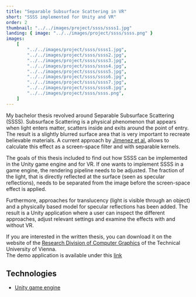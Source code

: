 ```yaml
---
title: "Separable Subsurface Scattering in VR"
short: "SSSS implemented for Unity and VR"
order: 2
thumbnail: "../../images/project/ssss/ssss1.jpg"
landing: { image: "../../images/project/ssss/ssss.png" }
images:
    [
        "../../images/project/ssss/ssss1.jpg",
        "../../images/project/ssss/ssss2.jpg",
        "../../images/project/ssss/ssss3.jpg",
        "../../images/project/ssss/ssss4.jpg",
        "../../images/project/ssss/ssss5.jpg",
        "../../images/project/ssss/ssss6.jpg",
        "../../images/project/ssss/ssss7.jpg",
        "../../images/project/ssss/ssss8.jpg",
        "../../images/project/ssss/ssss.png",
    ]
---
```


My bachelor thesis revolved around Separable Subsurface Scattering (SSSS). Subsurface Scattering is a physical phenomenon that appears when light enters matter, scatters inside and exits around the point of entry. The result is a slightly blurred surface area that is very important to recreate believable materials. A current approach by [Jimenez et al.](https://users.cg.tuwien.ac.at/zsolnai/gfx/separable-subsurface-scattering-with-activision-blizzard/) allows to calculate this effect as a screen-space filter and with separable kernels.

The goals of this thesis included to find out how SSSS can be implemented in the Unity game engine and for VR. If one wants to implement SSSS in a game engine, the rendering pipeline needs to be adjusted. The fraction of the light, that is directly reflected at the surface (seen as specular reflections), needs to be separated from the image before the screen-space effect is applied.

Furthermore, approaches for translucency (light is visible through an object) and a physically based model for specular reflections has been added. The result is a Unity application where a user can inspect the different approaches, adjust relevant settings and examine the effects with and without VR.

If you are interested in the written thesis, you can download it on the website of the [Research Division of Computer Graphics](https://www.cg.tuwien.ac.at/research/publications/2018/Fischer-2018-sssvr/) of the Technical University of Vienna.  
The demo application is available under this [link](https://drive.google.com/file/d/19cWkXh19uDCIa6Mcu3qy1UeIxYlOmjJA/view?usp=sharing)

<bs-row>

<bs-col>

## Technologies

-   [Unity game engine](https://unity.com/)

</bs-col>

</bs-row>
